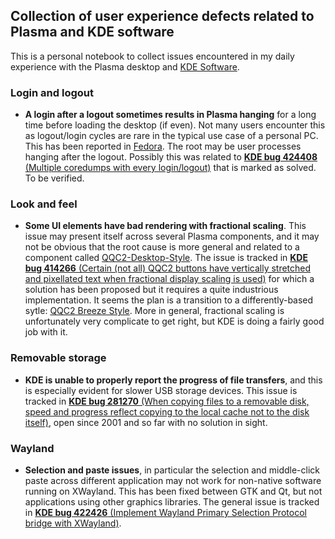 ## Collection of user experience defects related to Plasma and KDE software
This is a personal notebook to collect issues encountered in my daily experience with the Plasma desktop and [KDE Software](https://www.kde.org).

### Login and logout
* **A login after a logout sometimes results in Plasma hanging** for a long time before loading the desktop (if even). Not many users encounter this as logout/login cycles are rare in the typical use case of a personal PC. This has been reported in [Fedora](https://bugzilla.redhat.com/show_bug.cgi?id=1742893). The root may be user processes hanging after the logout. Possibly this was related to [**KDE bug 424408** (Multiple coredumps with every login/logout)](https://bugs.kde.org/show_bug.cgi?id=424408) that is marked as solved. To be verified.

### Look and feel ###
* **Some UI elements have bad rendering with fractional scaling**. This issue may present itself across several Plasma components, and it may not be obvious that the root cause is more general and related to a component called [QQC2-Desktop-Style](https://api.kde.org/frameworks/qqc2-desktop-style/html/index.html). The issue is tracked in [**KDE bug 414266** (Certain (not all) QQC2 buttons have vertically stretched and pixellated text when fractional display scaling is used)](https://bugs.kde.org/show_bug.cgi?id=414266) for which a solution has been proposed but it requires a quite industrious implementation. It seems the plan is a transition to a differently-based sytle: [QQC2 Breeze Style](https://invent.kde.org/plasma/qqc2-breeze-style). More in general, fractional scaling is unfortunately very complicate to get right, but KDE is doing a fairly good job with it.

### Removable storage
* **KDE is unable to properly report the progress of file transfers**, and this is especially evident for slower USB storage devices. This issue is tracked in [**KDE bug 281270** (When copying files to a removable disk, speed and progress reflect copying to the local cache not to the disk itself)](https://bugs.kde.org/show_bug.cgi?id=281270), open since 2001 and so far with no solution in sight.

### Wayland
* **Selection and paste issues**, in particular the selection and middle-click paste across different application may not work for non-native software running on XWayland. This has been fixed between GTK and Qt, but not applications using other graphics libraries. The general issue is tracked in [**KDE bug 422426** (Implement Wayland Primary Selection Protocol bridge with XWayland)](https://bugs.kde.org/show_bug.cgi?id=422426).
